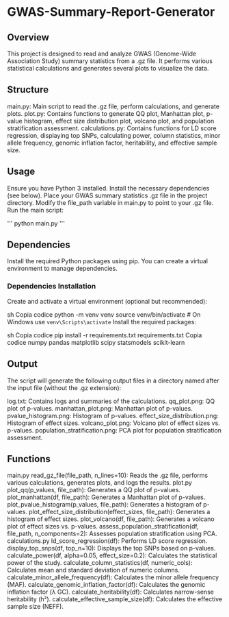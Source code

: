 # GWAS-Summary-Report-Generator

## Overview
This project is designed to read and analyze GWAS (Genome-Wide Association Study) summary statistics from a .gz file. It performs various statistical calculations and generates several plots to visualize the data.

## Structure
main.py: Main script to read the .gz file, perform calculations, and generate plots.
plot.py: Contains functions to generate QQ plot, Manhattan plot, p-value histogram, effect size distribution plot, volcano plot, and population stratification assessment.
calculations.py: Contains functions for LD score regression, displaying top SNPs, calculating power, column statistics, minor allele frequency, genomic inflation factor, heritability, and effective sample size.

## Usage
Ensure you have Python 3 installed.
Install the necessary dependencies (see below).
Place your GWAS summary statistics .gz file in the project directory.
Modify the file_path variable in main.py to point to your .gz file.
Run the main script:

'''
python main.py
'''

## Dependencies
Install the required Python packages using pip. You can create a virtual environment to manage dependencies.

### Dependencies Installation
Create and activate a virtual environment (optional but recommended):

sh
Copia codice
python -m venv venv
source venv/bin/activate   # On Windows use `venv\Scripts\activate`
Install the required packages:

sh
Copia codice
pip install -r requirements.txt
requirements.txt
Copia codice
numpy
pandas
matplotlib
scipy
statsmodels
scikit-learn

## Output
The script will generate the following output files in a directory named after the input file (without the .gz extension):

log.txt: Contains logs and summaries of the calculations.
qq_plot.png: QQ plot of p-values.
manhattan_plot.png: Manhattan plot of p-values.
pvalue_histogram.png: Histogram of p-values.
effect_size_distribution.png: Histogram of effect sizes.
volcano_plot.png: Volcano plot of effect sizes vs. p-values.
population_stratification.png: PCA plot for population stratification assessment.

## Functions
main.py
read_gz_file(file_path, n_lines=10): Reads the .gz file, performs various calculations, generates plots, and logs the results.
plot.py
plot_qq(p_values, file_path): Generates a QQ plot of p-values.
plot_manhattan(df, file_path): Generates a Manhattan plot of p-values.
plot_pvalue_histogram(p_values, file_path): Generates a histogram of p-values.
plot_effect_size_distribution(effect_sizes, file_path): Generates a histogram of effect sizes.
plot_volcano(df, file_path): Generates a volcano plot of effect sizes vs. p-values.
assess_population_stratification(df, file_path, n_components=2): Assesses population stratification using PCA.
calculations.py
ld_score_regression(df): Performs LD score regression.
display_top_snps(df, top_n=10): Displays the top SNPs based on p-values.
calculate_power(df, alpha=0.05, effect_size=0.2): Calculates the statistical power of the study.
calculate_column_statistics(df, numeric_cols): Calculates mean and standard deviation of numeric columns.
calculate_minor_allele_frequency(df): Calculates the minor allele frequency (MAF).
calculate_genomic_inflation_factor(df): Calculates the genomic inflation factor (λ GC).
calculate_heritability(df): Calculates narrow-sense heritability (h²).
calculate_effective_sample_size(df): Calculates the effective sample size (NEFF).
